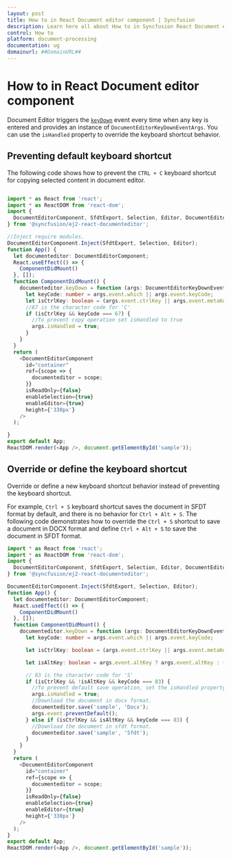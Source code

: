 ```yaml
---
layout: post
title: How to in React Document editor component | Syncfusion
description: Learn here all about How to in Syncfusion React Document editor component of Syncfusion Essential JS 2 and more.
control: How to 
platform: document-processing
documentation: ug
domainurl: ##DomainURL##
---
```


# How to in React Document editor component

Document Editor triggers the [`keyDown`](./api-documentEditorKeyDownEventArgs.html) event every time when any key is entered and provides an instance of `DocumentEditorKeyDownEventArgs`. You can use the `isHandled` property to override the keyboard shortcut behavior.

## Preventing default keyboard shortcut

The following code shows how to prevent the `CTRL + C` keyboard shortcut for copying selected content in document editor.

```ts

import * as React from 'react';
import * as ReactDOM from 'react-dom';
import {
  DocumentEditorComponent, SfdtExport, Selection, Editor, DocumentEditorKeyDownEventArgs
} from '@syncfusion/ej2-react-documenteditor';

//Inject require modules.
DocumentEditorComponent.Inject(SfdtExport, Selection, Editor);
function App() {
  let documenteditor: DocumentEditorComponent;
  React.useEffect(() => {
    ComponentDidMount()
  }, []);
  function ComponentDidMount() {
    documenteditor.keyDown = function (args: DocumentEditorKeyDownEventArgs) {
      let keyCode: number = args.event.which || args.event.keyCode;
      let isCtrlKey: boolean = (args.event.ctrlKey || args.event.metaKey) ? true : ((keyCode === 17) ? true : false);
      //67 is the character code for 'C'
      if (isCtrlKey && keyCode === 67) {
        //To prevent copy operation set isHandled to true
        args.isHandled = true;
      }
    }
  }
  return (
    <DocumentEditorComponent
      id="container"
      ref={scope => {
        documenteditor = scope;
      }}
      isReadOnly={false}
      enableSelection={true}
      enableEditor={true}
      height={'330px'}
    />
  );

}
export default App;
ReactDOM.render(<App />, document.getElementById('sample'));

```

## Override or define the keyboard shortcut

Override or define a new keyboard shortcut behavior instead of preventing the keyboard shortcut.

For example, `Ctrl + S` keyboard shortcut saves the document in SFDT format by default, and there is no behavior for `Ctrl + Alt + S`. The following code demonstrates how to override the `Ctrl + S` shortcut to save a document in DOCX format and define `Ctrl + Alt + S` to save the document in SFDT format.

```ts
import * as React from 'react';
import * as ReactDOM from 'react-dom';
import {
  DocumentEditorComponent, SfdtExport, Selection, Editor, DocumentEditorKeyDownEventArgs
} from '@syncfusion/ej2-react-documenteditor';

DocumentEditorComponent.Inject(SfdtExport, Selection, Editor);
function App() {
  let documenteditor: DocumentEditorComponent;
  React.useEffect(() => {
    ComponentDidMount()
  }, []);
  function ComponentDidMount() {
    documenteditor.keyDown = function (args: DocumentEditorKeyDownEventArgs) {
      let keyCode: number = args.event.which || args.event.keyCode;

      let isCtrlKey: boolean = (args.event.ctrlKey || args.event.metaKey) ? true : ((keyCode === 17) ? true : false);

      let isAltKey: boolean = args.event.altKey ? args.event.altKey : ((keyCode === 18) ? true : false);

      // 83 is the character code for 'S'
      if (isCtrlKey && !isAltKey && keyCode === 83) {
        //To prevent default save operation, set the isHandled property to true
        args.isHandled = true;
        //Download the document in docx format.
        documenteditor.save('sample', 'Docx');
        args.event.preventDefault();
      } else if (isCtrlKey && isAltKey && keyCode === 83) {
        //Download the document in sfdt format.
        documenteditor.save('sample', 'Sfdt');
      }
    }
  }
  return (
    <DocumentEditorComponent
      id="container"
      ref={scope => {
        documenteditor = scope;
      }}
      isReadOnly={false}
      enableSelection={true}
      enableEditor={true}
      height={'330px'}
    />
  );
}
export default App;
ReactDOM.render(<App />, document.getElementById('sample'));
```
